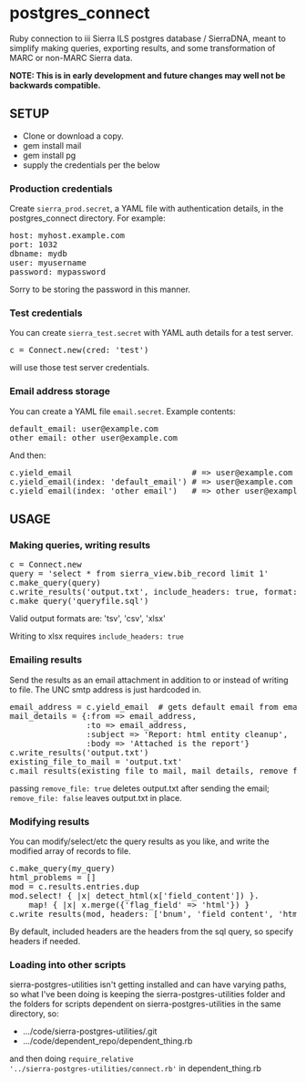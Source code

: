 # postgres_connect

Ruby connection to iii Sierra ILS postgres database / SierraDNA, meant to simplify making queries, exporting results, and some transformation of MARC or non-MARC Sierra data.

__NOTE: This is in early development and future changes may well not be backwards compatible.__

## SETUP
* Clone or download a copy.
* gem install mail
* gem install pg
* supply the credentials per the below

### Production credentials
Create <code>sierra_prod.secret</code>, a YAML file with authentication details, in the postgres_connect directory. For example:
<pre>
host: myhost.example.com
port: 1032
dbname: mydb
user: myusername
password: mypassword
</pre>
Sorry to be storing the password in this manner.

### Test credentials
You can create <code>sierra_test.secret</code> with YAML auth details for a test server.
<pre>c = Connect.new(cred: 'test')</pre> will use those test server credentials.

### Email address storage
You can create a YAML file <code>email.secret</code>. Example contents:
<pre>
default_email: user@example.com
other_email: other_user@example.com
</pre>
And then:
<pre>
c.yield_email                         # => user@example.com
c.yield_email(index: 'default_email') # => user@example.com
c.yield_email(index: 'other_email')   # => other_user@example.com
</pre>

## USAGE
### Making queries, writing results
<pre>
c = Connect.new
query = 'select * from sierra_view.bib_record limit 1'
c.make_query(query)
c.write_results('output.txt', include_headers: true, format: 'tsv')
c.make_query('queryfile.sql')
</pre>
Valid output formats are: 'tsv', 'csv', 'xlsx'

Writing to xlsx requires <code>include_headers: true</code>

### Emailing results
Send the results as an email attachment in addition to or instead of writing to file. The UNC smtp address is just hardcoded in.
<pre>
email_address = c.yield_email  # gets default email from email.secret
mail_details = {:from => email_address,
                :to => email_address,
                :subject => 'Report: html entity cleanup',
                :body => 'Attached is the report'}
c.write_results('output.txt')
existing_file_to_mail = 'output.txt'
c.mail_results(existing_file_to_mail, mail_details, remove_file: true)
</pre>
passing <code>remove_file: true</code> deletes output.txt after sending the email; <code>remove_file: false</code> leaves output.txt in place.

### Modifying results
You can modify/select/etc the query results as you like, and write the modified array of records to file.
<pre>
c.make_query(my_query)
html_problems = []
mod = c.results.entries.dup
mod.select! { |x| detect_html(x['field_content']) }.
    map! { |x| x.merge({'flag_field' => 'html'}) }
c.write_results(mod, headers: ['bnum', 'field_content', 'html_flag'])
</pre>
By default, included headers are the headers from the sql query, so specify headers if needed.

### Loading into other scripts

sierra-postgres-utilities isn't getting installed and can have varying paths, so what I've been doing is keeping the sierra-postgres-utilities folder and the folders for scripts dependent on sierra-postgres-utilities in the same directory, so:
* .../code/sierra-postgres-utilities/.git
* .../code/dependent_repo/dependent_thing.rb

and then doing
<code>require_relative '../sierra-postgres-utilities/connect.rb'</code> in dependent_thing.rb

